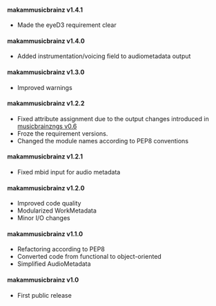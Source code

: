 #### makammusicbrainz v1.4.1
 - Made the eyeD3 requirement clear

#### makammusicbrainz v1.4.0
 - Added instrumentation/voicing field to audiometadata output

#### makammusicbrainz v1.3.0
 - Improved warnings

#### makammusicbrainz v1.2.2
 - Fixed attribute assignment due to the output changes introduced in
 [musicbrainzngs v0.6](https://github.com/alastair/python-musicbrainzngs/releases/tag/v0.6)
 - Froze the requirement versions.
 - Changed the module names according to PEP8 conventions

#### makammusicbrainz v1.2.1
 - Fixed mbid input for audio metadata

#### makammusicbrainz v1.2.0
 - Improved code quality
 - Modularized WorkMetadata
 - Minor I/O changes

#### makammusicbrainz v1.1.0
 - Refactoring according to PEP8
 - Converted code from functional to object-oriented
 - Simplified AudioMetadata 

#### makammusicbrainz v1.0
 - First public release
